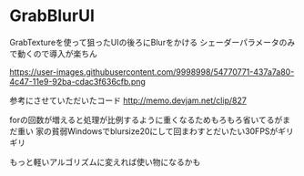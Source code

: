 # GrabBlurUI
GrabTextureを使って狙ったUIの後ろにBlurをかける
シェーダーパラメータのみで動くので導入が楽ちん

https://user-images.githubusercontent.com/9998998/54770771-437a7a80-4c47-11e9-92ba-cdac3f636cfb.png

参考にさせていただいたコード
http://memo.devjam.net/clip/827

forの回数が増えると処理が比例するように重くなるためもろもろ省いてるがまだ重い
家の貧弱Windowsでblursize20にして回まわすとだいたい30FPSがギリギリ

もっと軽いアルゴリズムに変えれば使い物になるかも
